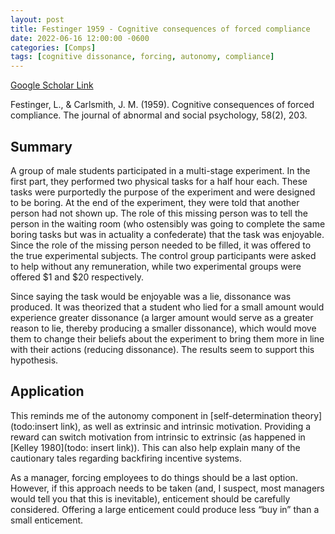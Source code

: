 ```yaml
---
layout: post
title: Festinger 1959 - Cognitive consequences of forced compliance
date: 2022-06-16 12:00:00 -0600
categories: [Comps]
tags: [cognitive dissonance, forcing, autonomy, compliance]
---
```


[Google Scholar Link](https://scholar.google.com/scholar?hl=en&as_sdt=0%2C45&q=cognitive+consequences+of+forced+compliance&btnG=)

Festinger, L., & Carlsmith, J. M. (1959). Cognitive consequences of forced compliance. The journal of abnormal and social psychology, 58(2), 203.

## Summary
A group of male students participated in a multi-stage experiment.  In the first part, they performed two physical tasks for a half hour each.  These tasks were purportedly the purpose of the experiment and were designed to be boring.  At the end of the experiment, they were told that another person had not shown up.  The role of this missing person was to tell the person in the waiting room (who ostensibly was going to complete the same boring tasks but was in actuality a confederate) that the task was enjoyable.  Since the role of the missing person needed to be filled, it was offered to the true experimental subjects.  The control group participants were asked to help without any remuneration, while two experimental groups were offered $1 and $20 respectively.  

Since saying the task would be enjoyable was a lie, dissonance was produced.  It was theorized that a student who lied for a small amount would experience greater dissonance (a larger amount would serve as a greater reason to lie, thereby producing a smaller dissonance), which would move them to change their beliefs about the experiment to bring them more in line with their actions (reducing dissonance).  The results seem to support this hypothesis.

## Application
This reminds me of the autonomy component in [self-determination theory](todo:insert link), as well as extrinsic and intrinsic motivation.  Providing a reward can switch motivation from intrinsic to extrinsic (as happened in [Kelley 1980](todo: insert link)).  This can also help explain many of the cautionary tales regarding backfiring incentive systems.

As a manager, forcing employees to do things should be a last option.  However, if this approach needs to be taken (and, I suspect, most managers would tell you that this is inevitable), enticement should be carefully considered.  Offering a large enticement could produce less “buy in” than a small enticement.